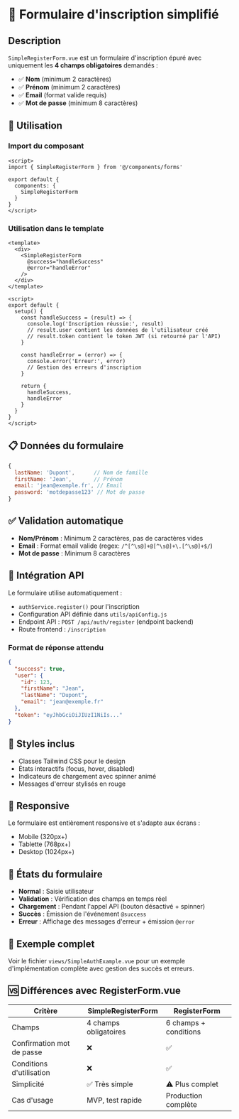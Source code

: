 # 📝 Formulaire d'inscription simplifié

## Description

`SimpleRegisterForm.vue` est un formulaire d'inscription épuré avec uniquement les **4 champs obligatoires** demandés :

- ✅ **Nom** (minimum 2 caractères)
- ✅ **Prénom** (minimum 2 caractères)  
- ✅ **Email** (format valide requis)
- ✅ **Mot de passe** (minimum 8 caractères)

## 🚀 Utilisation

### Import du composant

```vue
<script>
import { SimpleRegisterForm } from '@/components/forms'

export default {
  components: {
    SimpleRegisterForm
  }
}
</script>
```

### Utilisation dans le template

```vue
<template>
  <div>
    <SimpleRegisterForm 
      @success="handleSuccess" 
      @error="handleError"
    />
  </div>
</template>

<script>
export default {
  setup() {
    const handleSuccess = (result) => {
      console.log('Inscription réussie:', result)
      // result.user contient les données de l'utilisateur créé
      // result.token contient le token JWT (si retourné par l'API)
    }

    const handleError = (error) => {
      console.error('Erreur:', error)
      // Gestion des erreurs d'inscription
    }

    return {
      handleSuccess,
      handleError
    }
  }
}
</script>
```

## 📋 Données du formulaire

```javascript
{
  lastName: 'Dupont',      // Nom de famille
  firstName: 'Jean',       // Prénom
  email: 'jean@exemple.fr', // Email
  password: 'motdepasse123' // Mot de passe
}
```

## ✅ Validation automatique

- **Nom/Prénom** : Minimum 2 caractères, pas de caractères vides
- **Email** : Format email valide (regex: `/^[^\s@]+@[^\s@]+\.[^\s@]+$/`)
- **Mot de passe** : Minimum 8 caractères

## 🔗 Intégration API

Le formulaire utilise automatiquement :
- `authService.register()` pour l'inscription
- Configuration API définie dans `utils/apiConfig.js`
- Endpoint API : `POST /api/auth/register` (endpoint backend)
- Route frontend : `/inscription`

### Format de réponse attendu

```json
{
  "success": true,
  "user": {
    "id": 123,
    "firstName": "Jean",
    "lastName": "Dupont", 
    "email": "jean@exemple.fr"
  },
  "token": "eyJhbGciOiJIUzI1NiIs..."
}
```

## 🎨 Styles inclus

- Classes Tailwind CSS pour le design
- États interactifs (focus, hover, disabled)
- Indicateurs de chargement avec spinner animé
- Messages d'erreur stylisés en rouge

## 📱 Responsive

Le formulaire est entièrement responsive et s'adapte aux écrans :
- Mobile (320px+)
- Tablette (768px+)
- Desktop (1024px+)

## 🔄 États du formulaire

- **Normal** : Saisie utilisateur
- **Validation** : Vérification des champs en temps réel  
- **Chargement** : Pendant l'appel API (bouton désactivé + spinner)
- **Succès** : Émission de l'événement `@success`
- **Erreur** : Affichage des messages d'erreur + émission `@error`

## 🧪 Exemple complet

Voir le fichier `views/SimpleAuthExample.vue` pour un exemple d'implémentation complète avec gestion des succès et erreurs.

## 🆚 Différences avec RegisterForm.vue

| Critère | SimpleRegisterForm | RegisterForm |
|---------|-------------------|--------------|
| Champs | 4 champs obligatoires | 6 champs + conditions |
| Confirmation mot de passe | ❌ | ✅ |
| Conditions d'utilisation | ❌ | ✅ |
| Simplicité | ✅ Très simple | ⚠️ Plus complet |
| Cas d'usage | MVP, test rapide | Production complète |